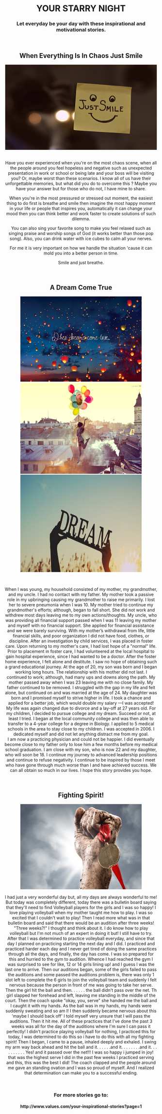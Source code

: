 <!DOCTYPE html>
<html>
<head>

<meta charset="utf-8">

</head>
<body>

<center> <h1 class="highlight">YOUR STARRY NIGHT</h1> <center>
<h3> <center> Let everyday be your day with these inspirational and motivational stories. </h3> </center>
<br>  <h2 class="highlight">When Everything Is In Chaos Just Smile </br> </h2>
<center> <img src="justsmile.jpg" width="500" height="280"> </center>
<br> <p> Have you ever experienced when you're on the most chaos scene, when all the people around you feel hopeless and negative such as unexpected presentation in work or school or being late and your boss will be visiting you? Or, maybe worst than these scenarios. I know all of us have their unforgettable memories, but what did you do to overcome this ? Maybe you have your answer but for those who do not, I have mine to share. 

When you're in the most pressured or stressed out moment, the easiest thing to do first is breathe and smile then imagine the most happy moment in your life or people that inspires you, automatically it can change your mood then you can think better and work faster to create solutions of such dilemma.

You can also sing your favorite song to make you feel relaxed such as singing praise and worship songs of God (it works better than those pop song). Also, you can drink water with ice cubes to calm all your nerves.

For me it is very important on how we handle the situation 'cause it can mold you into a better person in time. 

Smile and just breathe. </br> </p>

  <br>  <h2 class="highlight"> A Dream Come True </br> </h2>
 
<meta name="viewport" content="width=device-width, initial-scale=1.0">


</head>
<body>

<center> <img src="cometrue.jpg" width="400" height="280"> <img src="dreamcometrue.jpg" width="400" height="300"> <img src="dream.jpg" width="400" height="320"> </center>

 <br> <p> When I was young, my household consisted of my mother, my grandmother, and my uncle. I had no contact with my father. My mother took a passive role in my upbringing causing my grandmother to raise me primarily. I lost her to severe pneumonia when I was 10. My mother tried to continue my grandmother's efforts; although, began to fall short. She did not work and withdrew most days leaving me to my own actions/thoughts. My uncle, who was providing all financial support passed when I was 11 leaving my mother and myself with no financial support. 
She applied for financial assistance and we were barely surviving. With my mother’s withdrawal from life, little financial skills, and poor organization I did not have food, clothes, or discipline. After an investigation by child services, I was placed in foster care. Upon returning to my mother's care, I had lost hope of a "normal" life. 
Prior to placement in foster care, I had volunteered at the local hospital to gain hospital experience, since I had wanted to be a doctor. After the foster home experience, I felt alone and destitute. I saw no hope of obtaining such a grand educational journey. 
At the age of 20, my son was born and I began working long hours. The relationship with his mother did not last. I continued to work; although, had many ups and downs along the path. My mother passed away when I was 23 leaving me with no close family. My father continued to be removed. I struggled with the gap in my life and felt alone, but continued on and was married at the age of 24. My daughter was born and I promised myself to strive higher in life. I took a chance and applied for a better job, which would double my salary —I was accepted! My life was again changed due to divorce and a lay-off at 27 years old. For my children, I decided to pursue college and my dream. Succeed or not, at least I tried. 
I began at the local community college and was then able to transfer to a 4-year college for a degree in Biology. I applied to 5 medical schools in the area to stay close to my children. I was accepted in 2006. I dedicated myself and did not let anything distract me from my goal.	
I am now a practicing physician and could not be happier. I did eventually become close to my father only to lose him a few months before my medical school graduation. I am close with my son, who is now 22 and my daughter, who will soon be 18. I continue my journey to advanced leadership positions and continue to refuse negativity. I continue to be inspired by those I meet who have gone through much worse than I and have achieved success. 
We can all obtain so much in our lives. I hope this story provides you hope. </br> </p>

 <br> <h2 class="highlight"> Fighting Spirit! </br> </h2>
<center> <img src="fightingspirit.jpg" width="400" height="280"> 
<br> <p> I had just a very wonderful day but, all my days are always wonderful to me! But today was completely different, today there was a bulletin board saying that they'll need to find Volleyball players for the girls and I was so happy! I love playing volleyball when my mother taught me how to play. I was so excited that I couldn't wait to play! Then I read more what was in that bulletin board and said that there would be an audition after three weeks! "Three weeks?!" I thought and think about it. I do know how to play volleyball but I'm not much of an expert in doing it but! I still have to try. After that I was determined to practice volleyball everyday, and since that day I planned on practicing starting the next day and I did. I practiced and practiced harder each day and I never get tired of doing the same practices through all the days, and finally, the day has come. I was so prepared for this and hurried to the gym to audition. Whence I had reached the gym I was surprised to see for like, 12 or 14 girls lining up! and I guess I was the last one to arrive. Then our auditions began, some of the girls failed to pass the auditions and some passed the auditions problem is, there was only 1 slot left to complete the 6 girls to join the volleyball team and suddenly I felt nervous because the person in front of me was going to take her serve. Then the girl hit the ball and then. . . . . . the ball didn't pass over the net. Th girl slapped her forehead and left, leaving me standing in the middle of the court. Then the coach spoke "okay, you, serve" she handed me the ball and I caught it with my hands. As the ball was in my hands, my hands were suddenly sweating and so am I! I then suddenly became nervous about this 'maybe I should back off' I told myself very unsure that I will pass the auditions. Then it hit me. All of these practices that I've done the past 3 weeks was all for the day of the auditions where I'm sure I can pass it perfectly! I didn't practice playing volleyball for nothing, I practiced this for today, I was determined to do this so i have to do this with all my fighting spirit! Then I began, I came to a pause, inhaled deeply and exhaled. I swing my arm way back ahead and hit the ball and it. . . . . .and it. . . . . . . .and it. . . . . . . . . . Yes! and it passed over the net!!! I was so happy i jumped in joy! that was the highest serve I did in the past few weeks I practiced serving and this, this was the best I did! The coach clapped and the people around me gave an standing ovation and I was so proud of myself. And I realized that determination can make you to a successful ending. </br> </p>

<br> <h3> For more stories go to: </br> </h3>  
<h4> http://www.values.com/your-inspirational-stories?page=1 </h4>



</body>
</html>

